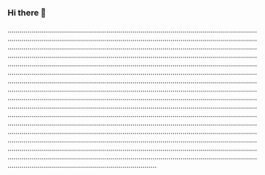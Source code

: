 ### Hi there 👋

..........................................................................................................................................................................................................................................................................................................................................................................................................................................................................................................................................................................................................................................................................................................................................................................................................................................................................................................................................................................................................................................................................................................................................................................................................................................................................................................................................................................................................................................................................................................................................................................................................................................................................................................................................................................................................................................................................................................................................................................................................................................................................................................................................